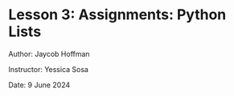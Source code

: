 # Lesson 3: Assignments: Python Lists

Author: Jaycob Hoffman

Instructor: Yessica Sosa

Date: 9 June 2024